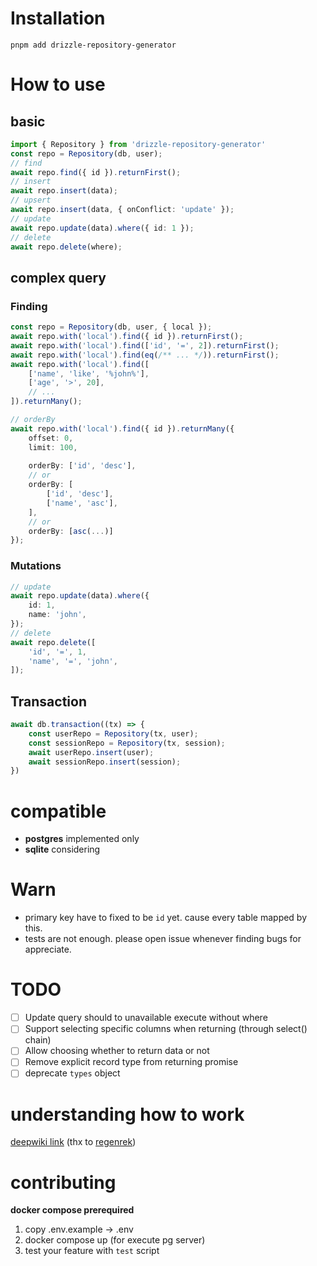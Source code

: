 # Installation
```
pnpm add drizzle-repository-generator
```
# How to use
## basic
```ts
import { Repository } from 'drizzle-repository-generator'
const repo = Repository(db, user);
// find
await repo.find({ id }).returnFirst();
// insert
await repo.insert(data);
// upsert
await repo.insert(data, { onConflict: 'update' });
// update
await repo.update(data).where({ id: 1 });
// delete
await repo.delete(where);
```
## complex query
### Finding
```ts
const repo = Repository(db, user, { local });
await repo.with('local').find({ id }).returnFirst();
await repo.with('local').find(['id', '=', 2]).returnFirst();
await repo.with('local').find(eq(/** ... */)).returnFirst();
await repo.with('local').find([
    ['name', 'like', '%john%'],
    ['age', '>', 20],
    // ...
]).returnMany();

// orderBy
await repo.with('local').find({ id }).returnMany({
    offset: 0,
    limit: 100,
    
    orderBy: ['id', 'desc'],
    // or
    orderBy: [
        ['id', 'desc'],
        ['name', 'asc'],
    ],
    // or
    orderBy: [asc(...)]
});
```
### Mutations
```ts
// update
await repo.update(data).where({
    id: 1,
    name: 'john',
});
// delete
await repo.delete([
    'id', '=', 1,
    'name', '=', 'john',
]);
```
## Transaction
```ts
await db.transaction((tx) => {
    const userRepo = Repository(tx, user);
    const sessionRepo = Repository(tx, session);
    await userRepo.insert(user);
    await sessionRepo.insert(session);
})
```

# compatible
- **postgres** implemented only
- **sqlite** considering

# Warn
- primary key have to fixed to be `id` yet. cause every table mapped by this.
- tests are not enough. please open issue whenever finding bugs for appreciate.

# TODO
- [ ] Update query should to unavailable execute without where
- [ ] Support selecting specific columns when returning (through select() chain)
- [ ] Allow choosing whether to return data or not
- [ ] Remove explicit record type from returning promise
- [ ] deprecate `types` object

# understanding how to work
[deepwiki link](https://deepwiki.com/binochoi/drizzle-repository-generator)
(thx to [regenrek](https://github.com/regenrek))

# contributing
**docker compose prerequired**
1. copy .env.example -> .env
2. docker compose up (for execute pg server)
3. test your feature with `test` script

